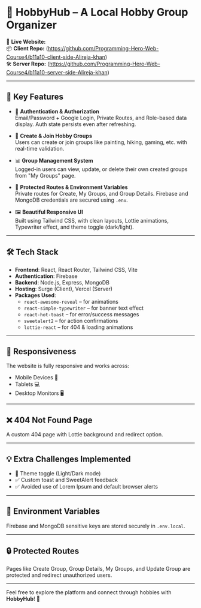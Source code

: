 # 🌟 HobbyHub – A Local Hobby Group Organizer

🔗 **Live Website:**   
📦 **Client Repo:**     (https://github.com/Programming-Hero-Web-Course4/b11a10-client-side-Alireja-khan)  
🛠 **Server Repo:**      (https://github.com/Programming-Hero-Web-Course4/b11a10-server-side-Alireja-khan)

---

## 📌 Key Features

- 👤 **Authentication & Authorization**  
  Email/Password + Google Login, Private Routes, and Role-based data display. Auth state persists even after refreshing.

- 🧩 **Create & Join Hobby Groups**  
  Users can create or join groups like painting, hiking, gaming, etc. with real-time validation.

- 📊 **Group Management System**  
  Logged-in users can view, update, or delete their own created groups from "My Groups" page.

- 🔐 **Protected Routes & Environment Variables**  
  Private routes for Create, My Groups, and Group Details. Firebase and MongoDB credentials are secured using `.env`.

- 🖼️ **Beautiful Responsive UI**  
  Built using Tailwind CSS, with clean layouts, Lottie animations, Typewriter effect, and theme toggle (dark/light).

---

## 🛠️ Tech Stack

- **Frontend**: React, React Router, Tailwind CSS, Vite
- **Authentication**: Firebase
- **Backend**: Node.js, Express, MongoDB
- **Hosting**: Surge (Client), Vercel (Server)
- **Packages Used**:
  - `react-awesome-reveal` – for animations
  - `react-simple-typewriter` – for banner text effect
  - `react-hot-toast` – for error/success messages
  - `sweetalert2` – for action confirmations
  - `lottie-react` – for 404 & loading animations

---

## 📱 Responsiveness

The website is fully responsive and works across:

- Mobile Devices 📱  
- Tablets 💻  
- Desktop Monitors 🖥️  

---

## ❌ 404 Not Found Page

A custom 404 page with Lottie background and redirect option.

---

## 💡 Extra Challenges Implemented

- 🔄 Theme toggle (Light/Dark mode)
- ✅ Custom toast and SweetAlert feedback
- ✅ Avoided use of Lorem Ipsum and default browser alerts

---

## 📝 Environment Variables

Firebase and MongoDB sensitive keys are stored securely in `.env.local`.

---

## 🔒 Protected Routes

Pages like Create Group, Group Details, My Groups, and Update Group are protected and redirect unauthorized users.

---

Feel free to explore the platform and connect through hobbies with **HobbyHub**! 🚀
